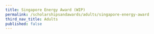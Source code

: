 ```yaml
---
title: Singapore Energy Award (WIP)
permalink: /scholarshipsandawards/adults/singapore-energy-award
third_nav_title: Adults
published: false
---
```

